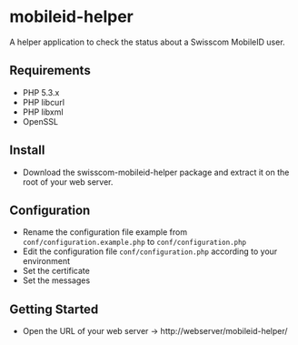 mobileid-helper
===============

A helper application to check the status about a Swisscom MobileID user.

## Requirements
* PHP 5.3.x
* PHP libcurl
* PHP libxml
* OpenSSL

## Install
* Download the swisscom-mobileid-helper package and extract it on the root of your web server.

## Configuration
* Rename the configuration file example from `conf/configuration.example.php` to `conf/configuration.php`
* Edit the configuration file `conf/configuration.php` according to your environment
* Set the certificate
* Set the messages

## Getting Started
* Open the URL of your web server -> http://webserver/mobileid-helper/
